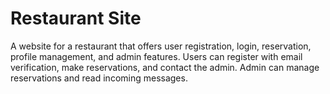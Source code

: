 # Restaurant Site
A website for a restaurant that offers user registration, login, reservation, profile management, and admin features. Users can register with email verification, make reservations, and contact the admin. Admin can manage reservations and read incoming messages.
